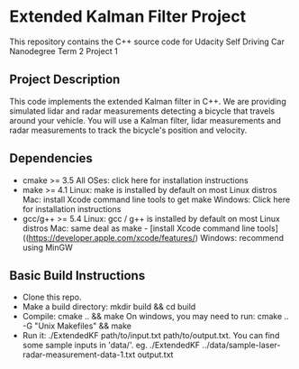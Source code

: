 # Extended Kalman Filter Project
This repository contains the C++ source code for Udacity Self Driving Car Nanodegree Term 2 Project 1

## Project Description
This code implements the extended Kalman filter in C++. We are providing simulated lidar and radar measurements detecting a bicycle that travels around your vehicle. You will use a Kalman filter, lidar measurements and radar measurements to track the bicycle's position and velocity.

## Dependencies
- cmake >= 3.5
All OSes: click here for installation instructions
- make >= 4.1
Linux: make is installed by default on most Linux distros
Mac: install Xcode command line tools to get make
Windows: Click here for installation instructions
- gcc/g++ >= 5.4
Linux: gcc / g++ is installed by default on most Linux distros
Mac: same deal as make - [install Xcode command line tools]((https://developer.apple.com/xcode/features/)
Windows: recommend using MinGW

## Basic Build Instructions
- Clone this repo.
- Make a build directory: mkdir build && cd build
- Compile: cmake .. && make
On windows, you may need to run: cmake .. -G "Unix Makefiles" && make
- Run it: ./ExtendedKF path/to/input.txt path/to/output.txt. You can find some sample inputs in 'data/'.
eg. ./ExtendedKF ../data/sample-laser-radar-measurement-data-1.txt output.txt

